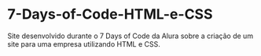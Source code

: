 # 7-Days-of-Code-HTML-e-CSS
Site desenvolvido durante o 7 Days of Code da Alura sobre a criação de um site para uma empresa utilizando HTML e CSS.

